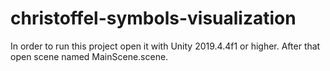 # christoffel-symbols-visualization

In order to run this project open it with Unity 2019.4.4f1 or higher. 
After that open scene named MainScene.scene.
